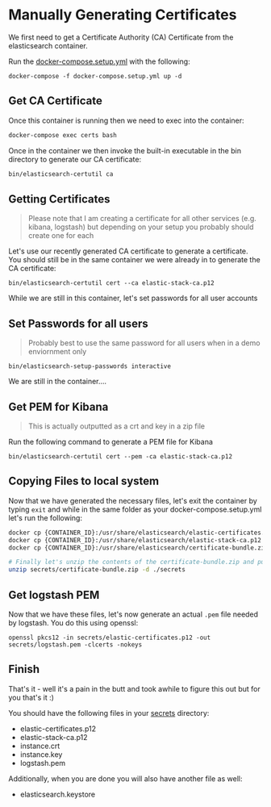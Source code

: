 # Manually Generating Certificates

We first need to get a Certificate Authority (CA) Certificate from the elasticsearch container.

Run the [docker-compose.setup.yml](docker-compose.setup.yml) with the following:

```
docker-compose -f docker-compose.setup.yml up -d
```

## Get CA Certificate

Once this container is running then we need to exec into the container:

```bash
docker-compose exec certs bash
```

Once in the container we then invoke the built-in executable in the bin directory to generate our CA certificate:

```bash
bin/elasticsearch-certutil ca
```

## Getting Certificates

> Please note that I am creating a certificate for all other services (e.g. kibana, logstash) but depending on your setup you probably should create one for each

Let's use our recently generated CA certificate to generate a certificate.  You should still be in the same container we were already in to generate the CA certificate:

```
bin/elasticsearch-certutil cert --ca elastic-stack-ca.p12
```

While we are still in this container, let's set passwords for all user accounts

## Set Passwords for all users

> Probably best to use the same password for all users when in a demo enviornment only

```
bin/elasticsearch-setup-passwords interactive
```

We are still in the container....

## Get PEM for Kibana

> This is actually outputted as a crt and key in a zip file

Run the following command to generate a PEM file for Kibana

```
bin/elasticsearch-certutil cert --pem -ca elastic-stack-ca.p12
```

## Copying Files to local system

Now that we have generated the necessary files, let's exit the container by typing `exit` and while in the same folder as your docker-compose.setup.yml let's run the following:

```bash
docker cp {CONTAINER_ID}:/usr/share/elasticsearch/elastic-certificates.p12 secrets/elastic-certificates.p12
docker cp {CONTAINER_ID}:/usr/share/elasticsearch/elastic-stack-ca.p12 secrets/elastic-stack-ca.p12
docker cp {CONTAINER_ID}:/usr/share/elasticsearch/certificate-bundle.zip secrets/certificate-bundle.zip

# Finally let's unzip the contents of the certificate-bundle.zip and put them in the secrets folder
unzip secrets/certificate-bundle.zip -d ./secrets
```

## Get logstash PEM

Now that we have these files, let's now generate an actual `.pem` file needed by logstash.  You do this using openssl:

```
openssl pkcs12 -in secrets/elastic-certificates.p12 -out secrets/logstash.pem -clcerts -nokeys
```

## Finish

That's it - well it's a pain in the butt and took awhile to figure this out but for you that's it :)

You should have the following files in your [secrets](secrets) directory:

* elastic-certificates.p12
* elastic-stack-ca.p12
* instance.crt
* instance.key
* logstash.pem

Additionally, when you are done you will also have another file as well:

* elasticsearch.keystore
